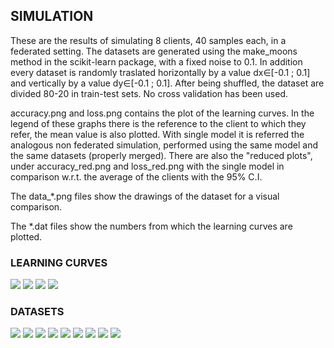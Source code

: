 ## SIMULATION
These are the results of simulating 8 clients, 40 samples each, in a federated setting. 
The datasets are generated using the make_moons method in the scikit-learn package, with
a fixed noise to 0.1. 
In addition every dataset is randomly traslated horizontally by a value dx&isin;[-0.1 ; 0.1] 
and vertically by a value dy&isin;[-0.1 ; 0.1]. 
After being shuffled, the dataset are divided 80-20 in train-test sets.
No cross validation has been used.

accuracy.png and loss.png contains the plot of the learning curves. In the legend of 
these graphs there is the reference to the client to which they refer, the mean value is 
also plotted. With single model it is referred the analogous non federated simulation, 
performed using the same model and the same datasets (properly merged).
There are also the "reduced plots", under accuracy_red.png and loss_red.png with the 
single model in comparison w.r.t. the average of the clients with the 95% C.I.

The data_*.png files show the drawings of the dataset for a visual comparison.

The *.dat files show the numbers from which the learning curves are plotted.
### LEARNING CURVES
![](loss.png?raw=true)
![](accuracy.png?raw=true)
![](loss_red.png?raw=true)
![](accuracy_red.png?raw=true)

### DATASETS
![](data_client_nofed.png?raw=true)
![](data_client_0.png?raw=true)
![](data_client_1.png?raw=true)
![](data_client_2.png?raw=true)
![](data_client_3.png?raw=true)
![](data_client_4.png?raw=true)
![](data_client_5.png?raw=true)
![](data_client_6.png?raw=true)
![](data_client_7.png?raw=true)